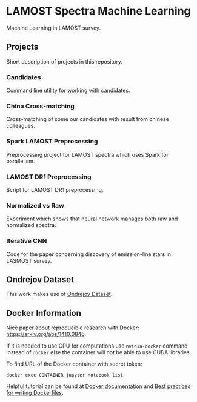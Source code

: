 # LAMOST Spectra Machine Learning

Machine Learning in LAMOST survey.

## Projects

Short description of projects in this repository.

### Candidates

Command line utility for working with candidates.

### China Cross-matching

Cross-matching of some our candidates with result from chinese colleagues.

### Spark LAMOST Preprocessing

Preprocessing project for LAMOST spectra which uses Spark for parallelism.

### LAMOST DR1 Preprocessing

Script for LAMOST DR1 preprocessing.

### Normalized vs Raw

Experiment which shows that neural network manages both raw and normalized
spectra.

### Iterative CNN

Code for the paper concerning discovery of emission-line stars in LASMOST
survey.

## Ondrejov Dataset

This work makes use of
[Ondrejov Dataset](https://github.com/podondra/ondrejov-dataset).

## Docker Information

Nice paper about reproducible research with Docker:
https://arxiv.org/abs/1410.0846.

If it is needed to use GPU for computations use `nvidia-docker` command
instead of `docker` else the container will not be able to use CUDA libraries.

To find URL of the Docker container with secret token:

	docker exec CONTAINER jupyter notebook list

Helpful tutorial can be found at
[Docker documentation](https://docs.docker.com/get-started/part2/)
and
[Best practices for writing Dockerfiles](
https://docs.docker.com/develop/develop-images/dockerfile_best-practices/
).
